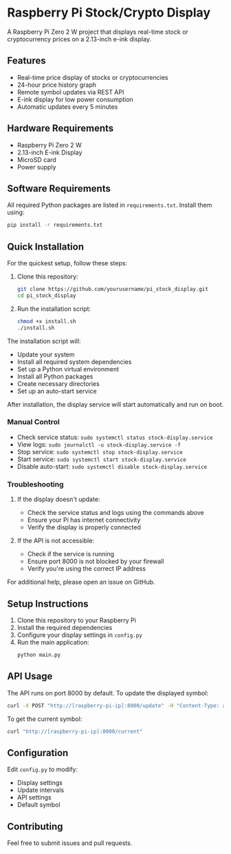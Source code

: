 # Raspberry Pi Stock/Crypto Display

A Raspberry Pi Zero 2 W project that displays real-time stock or cryptocurrency prices on a 2.13-inch e-ink display.

## Features

- Real-time price display of stocks or cryptocurrencies
- 24-hour price history graph
- Remote symbol updates via REST API
- E-ink display for low power consumption
- Automatic updates every 5 minutes

## Hardware Requirements

- Raspberry Pi Zero 2 W
- 2.13-inch E-ink Display
- MicroSD card
- Power supply

## Software Requirements

All required Python packages are listed in `requirements.txt`. Install them using:

```bash
pip install -r requirements.txt
```

## Quick Installation

For the quickest setup, follow these steps:

1. Clone this repository:
   ```bash
   git clone https://github.com/yourusername/pi_stock_display.git
   cd pi_stock_display
   ```

2. Run the installation script:
   ```bash
   chmod +x install.sh
   ./install.sh
   ```

The installation script will:
- Update your system
- Install all required system dependencies
- Set up a Python virtual environment
- Install all Python packages
- Create necessary directories
- Set up an auto-start service

After installation, the display service will start automatically and run on boot.

### Manual Control

- Check service status: `sudo systemctl status stock-display.service`
- View logs: `sudo journalctl -u stock-display.service -f`
- Stop service: `sudo systemctl stop stock-display.service`
- Start service: `sudo systemctl start stock-display.service`
- Disable auto-start: `sudo systemctl disable stock-display.service`

### Troubleshooting

1. If the display doesn't update:
   - Check the service status and logs using the commands above
   - Ensure your Pi has internet connectivity
   - Verify the display is properly connected

2. If the API is not accessible:
   - Check if the service is running
   - Ensure port 8000 is not blocked by your firewall
   - Verify you're using the correct IP address

For additional help, please open an issue on GitHub.

## Setup Instructions

1. Clone this repository to your Raspberry Pi
2. Install the required dependencies
3. Configure your display settings in `config.py`
4. Run the main application:
   ```bash
   python main.py
   ```

## API Usage

The API runs on port 8000 by default. To update the displayed symbol:

```bash
curl -X POST "http://[raspberry-pi-ip]:8000/update" -H "Content-Type: application/json" -d '{"symbol": "AAPL"}'
```

To get the current symbol:

```bash
curl "http://[raspberry-pi-ip]:8000/current"
```

## Configuration

Edit `config.py` to modify:
- Display settings
- Update intervals
- API settings
- Default symbol

## Contributing

Feel free to submit issues and pull requests.
